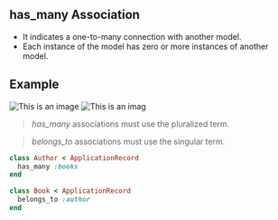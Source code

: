 ## has_many Association
- It indicates a one-to-many connection with another model.
- Each instance of the model has zero or more instances of another model.
## Example
![This is an image](https://guides.rubyonrails.org/images/association_basics/has_many.png)
![This is an imag](https://guides.rubyonrails.org/images/association_basics/belongs_to.png)
> *has_many* associations must use the pluralized term.

> *belongs_to* associations must use the singular term.
````ruby
class Author < ApplicationRecord
  has_many :books
end

class Book < ApplicationRecord
  belongs_to :author
end
````

